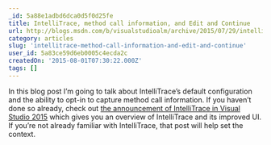 ```yaml
---
_id: 5a88e1adbd6dca0d5f0d25fe
title: IntelliTrace, method call information, and Edit and Continue
url: http://blogs.msdn.com/b/visualstudioalm/archive/2015/07/29/intellitrace-method-call-information-and-edit-and-continue.aspx
category: articles
slug: 'intellitrace-method-call-information-and-edit-and-continue'
user_id: 5a83ce59d6eb0005c4ecda2c
createdOn: '2015-08-01T07:30:22.000Z'
tags: []
---
```


In this blog post I’m going to talk about IntelliTrace’s default configuration and the ability to opt-in to capture method call information. If you haven’t done so already, check out <a href="http://blogs.msdn.com/b/visualstudioalm/archive/2015/01/16/intellitrace-in-visual-studio-ultimate-2015.aspx">the announcement of IntelliTrace in Visual Studio 2015</a> which gives you an overview of IntelliTrace and its improved UI. If you’re not already familiar with IntelliTrace, that post will help set the context.
